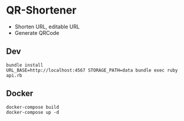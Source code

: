 # QR-Shortener

- Shorten URL, editable URL
- Generate QRCode

## Dev

```
bundle install
URL_BASE=http://localhost:4567 STORAGE_PATH=data bundle exec ruby api.rb
```

## Docker
```
docker-compose build
docker-compose up -d
```
